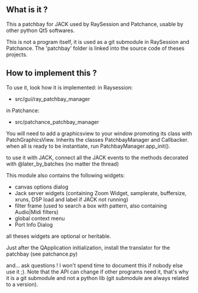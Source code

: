 What is it ?
------------

This a patchbay for JACK used by RaySession and Patchance, usable by other python Qt5 softwares.

This is not a program itself, it is used as a git submodule in RaySession and Patchance.
The 'patchbay' folder is linked into the source code of theses projects.

How to implement this ?
------------

To use it, look how it is implemented:
in Raysession:
* src/gui/ray_patchbay_manager

in Patchance:
* src/patchance_patchbay_manager


You will need to add a graphicsview to your window promoting its class with PatchGraphicsView.
Inherits the classes PatchbayManager and Callbacker.
when all is ready to be instantiate, run PatchbayManager.app_init().

to use it with JACK, connect all the JACK events to the methods decorated with @later_by_batches (no matter the thread)

This module also contains the following widgets:
* canvas options dialog
* Jack server widgets (containing Zoom Widget, samplerate, buffersize, xruns, DSP load and label if JACK not running)
* filter frame (used to search a box with pattern, also containing Audio|Midi filters)
* global context menu
* Port Info Dialog

all theses widgets are optional or heritable.

Just after the QApplication initialization, install the translator for the patchbay (see patchance.py)

and... ask questions ! I won't spend time to document this if nobody else use it ;).
Note that the API can change if other programs need it, that's why it is a git submodule and not a python lib (git submodule are always related to a version).